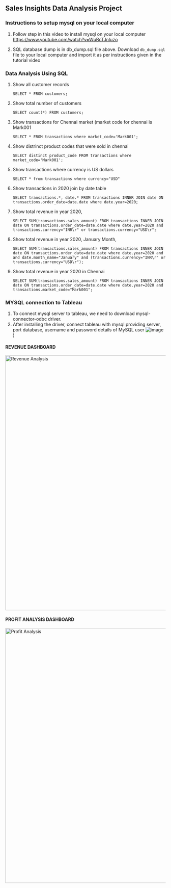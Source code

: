 ## Sales Insights Data Analysis Project

### Instructions to setup mysql on your local computer

1. Follow step in this video to install mysql on your local computer
https://www.youtube.com/watch?v=WuBcTJnIuzo

1. SQL database dump is in db_dump.sql file above. Download `db_dump.sql` file to your local computer and import it as per instructions given in the tutorial video

### Data Analysis Using SQL

1. Show all customer records

    `SELECT * FROM customers;`

1. Show total number of customers

    `SELECT count(*) FROM customers;`

1. Show transactions for Chennai market (market code for chennai is Mark001

    `SELECT * FROM transactions where market_code='Mark001';`

1. Show distrinct product codes that were sold in chennai

    `SELECT distinct product_code FROM transactions where market_code='Mark001';`

1. Show transactions where currency is US dollars

    `SELECT * from transactions where currency="USD"`

1. Show transactions in 2020 join by date table

    `SELECT transactions.*, date.* FROM transactions INNER JOIN date ON transactions.order_date=date.date where date.year=2020;`

1. Show total revenue in year 2020,

    `SELECT SUM(transactions.sales_amount) FROM transactions INNER JOIN date ON transactions.order_date=date.date where date.year=2020 and transactions.currency="INR\r" or transactions.currency="USD\r";`
	
1. Show total revenue in year 2020, January Month,

    `SELECT SUM(transactions.sales_amount) FROM transactions INNER JOIN date ON transactions.order_date=date.date where date.year=2020 and and date.month_name="January" and (transactions.currency="INR\r" or transactions.currency="USD\r");`

1. Show total revenue in year 2020 in Chennai

    `SELECT SUM(transactions.sales_amount) FROM transactions INNER JOIN date ON transactions.order_date=date.date where date.year=2020
and transactions.market_code="Mark001";`

### MYSQL connection to Tableau
1. To connect mysql server to tableau, we need to download mysql-connector-odbc driver.
2. After installing the driver, connect tableau with mysql providing server, port database, username and password details of MySQL user
![image](https://user-images.githubusercontent.com/89015099/132034486-ef398a95-18e6-4c07-aea0-584282682bfe.png)
)

#### REVENUE DASHBOARD

<img width="800" alt="Revenue Analysis" src="https://user-images.githubusercontent.com/89015099/132034700-f7cb6c17-0075-431d-9b16-4cde7aa2835b.png">

#### PROFIT ANALYSIS DASHBOARD

<img width="800" alt="Profit Analysis" src="https://user-images.githubusercontent.com/89015099/132034751-f2b269f8-66a9-4874-b499-95d407a2ecf7.png">




